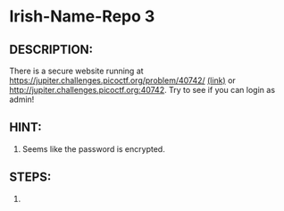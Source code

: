 # Irish-Name-Repo 3
## DESCRIPTION:
There is a secure website running at https://jupiter.challenges.picoctf.org/problem/40742/ [(link)](https://jupiter.challenges.picoctf.org/problem/40742/) 
or http://jupiter.challenges.picoctf.org:40742. 
Try to see if you can login as admin!
## HINT:
1. Seems like the password is encrypted.
## STEPS:
1. 
